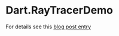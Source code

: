 # Dart.RayTracerDemo

For details see this [blog post entry](http://ninoporcino.blogspot.it/2014/08/dart-ray-tracer-benchmark-compared-to-c.html)

